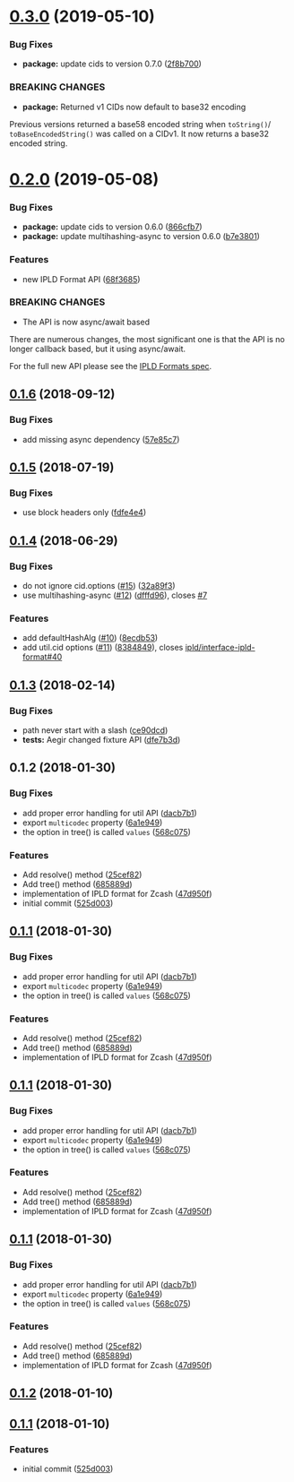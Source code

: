 <a name="0.3.0"></a>
# [0.3.0](https://github.com/ipld/js-ipld-zcash/compare/v0.2.0...v0.3.0) (2019-05-10)


### Bug Fixes

* **package:** update cids to version 0.7.0 ([2f8b700](https://github.com/ipld/js-ipld-zcash/commit/2f8b700))


### BREAKING CHANGES

* **package:** Returned v1 CIDs now default to base32 encoding

Previous versions returned a base58 encoded string when `toString()`/
`toBaseEncodedString()` was called on a CIDv1. It now returns a base32
encoded string.



<a name="0.2.0"></a>
# [0.2.0](https://github.com/ipld/js-ipld-zcash/compare/v0.1.6...v0.2.0) (2019-05-08)


### Bug Fixes

* **package:** update cids to version 0.6.0 ([866cfb7](https://github.com/ipld/js-ipld-zcash/commit/866cfb7))
* **package:** update multihashing-async to version 0.6.0 ([b7e3801](https://github.com/ipld/js-ipld-zcash/commit/b7e3801))


### Features

* new IPLD Format API ([68f3685](https://github.com/ipld/js-ipld-zcash/commit/68f3685))


### BREAKING CHANGES

* The API is now async/await based

There are numerous changes, the most significant one is that the API
is no longer callback based, but it using async/await.

For the full new API please see the [IPLD Formats spec].

[IPLD Formats spec]: https://github.com/ipld/interface-ipld-format



<a name="0.1.6"></a>
## [0.1.6](https://github.com/ipld/js-ipld-zcash/compare/v0.1.5...v0.1.6) (2018-09-12)


### Bug Fixes

* add missing async dependency ([57e85c7](https://github.com/ipld/js-ipld-zcash/commit/57e85c7))



<a name="0.1.5"></a>
## [0.1.5](https://github.com/ipld/js-ipld-zcash/compare/v0.1.4...v0.1.5) (2018-07-19)


### Bug Fixes

* use block headers only ([fdfe4e4](https://github.com/ipld/js-ipld-zcash/commit/fdfe4e4))



<a name="0.1.4"></a>
## [0.1.4](https://github.com/ipld/js-ipld-zcash/compare/v0.1.3...v0.1.4) (2018-06-29)


### Bug Fixes

* do not ignore cid.options ([#15](https://github.com/ipld/js-ipld-zcash/issues/15)) ([32a89f3](https://github.com/ipld/js-ipld-zcash/commit/32a89f3))
* use multihashing-async ([#12](https://github.com/ipld/js-ipld-zcash/issues/12)) ([dfffd96](https://github.com/ipld/js-ipld-zcash/commit/dfffd96)), closes [#7](https://github.com/ipld/js-ipld-zcash/issues/7)


### Features

* add defaultHashAlg ([#10](https://github.com/ipld/js-ipld-zcash/issues/10)) ([8ecdb53](https://github.com/ipld/js-ipld-zcash/commit/8ecdb53))
* add util.cid options ([#11](https://github.com/ipld/js-ipld-zcash/issues/11)) ([8384849](https://github.com/ipld/js-ipld-zcash/commit/8384849)), closes [ipld/interface-ipld-format#40](https://github.com/ipld/interface-ipld-format/issues/40)



<a name="0.1.3"></a>
## [0.1.3](https://github.com/ipld/js-ipld-zcash/compare/v0.1.2...v0.1.3) (2018-02-14)


### Bug Fixes

* path never start with a slash ([ce90dcd](https://github.com/ipld/js-ipld-zcash/commit/ce90dcd))
* **tests:** Aegir changed fixture API ([dfe7b3d](https://github.com/ipld/js-ipld-zcash/commit/dfe7b3d))



<a name="0.1.2"></a>
## 0.1.2 (2018-01-30)


### Bug Fixes

* add proper error handling for util API ([dacb7b1](https://github.com/ipld/js-ipld-zcash/commit/dacb7b1))
* export `multicodec` property ([6a1e949](https://github.com/ipld/js-ipld-zcash/commit/6a1e949))
* the option in tree() is called `values` ([568c075](https://github.com/ipld/js-ipld-zcash/commit/568c075))


### Features

* Add resolve() method ([25cef82](https://github.com/ipld/js-ipld-zcash/commit/25cef82))
* Add tree() method ([685889d](https://github.com/ipld/js-ipld-zcash/commit/685889d))
* implementation of IPLD format for Zcash ([47d950f](https://github.com/ipld/js-ipld-zcash/commit/47d950f))
* initial commit ([525d003](https://github.com/ipld/js-ipld-zcash/commit/525d003))



<a name="0.1.1"></a>
## [0.1.1](https://github.com/ipld/js-ipld-zcash/compare/v0.1.2...v0.1.1) (2018-01-30)


### Bug Fixes

* add proper error handling for util API ([dacb7b1](https://github.com/ipld/js-ipld-zcash/commit/dacb7b1))
* export `multicodec` property ([6a1e949](https://github.com/ipld/js-ipld-zcash/commit/6a1e949))
* the option in tree() is called `values` ([568c075](https://github.com/ipld/js-ipld-zcash/commit/568c075))


### Features

* Add resolve() method ([25cef82](https://github.com/ipld/js-ipld-zcash/commit/25cef82))
* Add tree() method ([685889d](https://github.com/ipld/js-ipld-zcash/commit/685889d))
* implementation of IPLD format for Zcash ([47d950f](https://github.com/ipld/js-ipld-zcash/commit/47d950f))



<a name="0.1.1"></a>
## [0.1.1](https://github.com/ipld/js-ipld-zcash/compare/v0.1.2...v0.1.1) (2018-01-30)


### Bug Fixes

* add proper error handling for util API ([dacb7b1](https://github.com/ipld/js-ipld-zcash/commit/dacb7b1))
* export `multicodec` property ([6a1e949](https://github.com/ipld/js-ipld-zcash/commit/6a1e949))
* the option in tree() is called `values` ([568c075](https://github.com/ipld/js-ipld-zcash/commit/568c075))


### Features

* Add resolve() method ([25cef82](https://github.com/ipld/js-ipld-zcash/commit/25cef82))
* Add tree() method ([685889d](https://github.com/ipld/js-ipld-zcash/commit/685889d))
* implementation of IPLD format for Zcash ([47d950f](https://github.com/ipld/js-ipld-zcash/commit/47d950f))



<a name="0.1.1"></a>
## [0.1.1](https://github.com/ipld/js-ipld-zcash/compare/v0.1.2...v0.1.1) (2018-01-30)


### Bug Fixes

* add proper error handling for util API ([dacb7b1](https://github.com/ipld/js-ipld-zcash/commit/dacb7b1))
* export `multicodec` property ([6a1e949](https://github.com/ipld/js-ipld-zcash/commit/6a1e949))
* the option in tree() is called `values` ([568c075](https://github.com/ipld/js-ipld-zcash/commit/568c075))


### Features

* Add resolve() method ([25cef82](https://github.com/ipld/js-ipld-zcash/commit/25cef82))
* Add tree() method ([685889d](https://github.com/ipld/js-ipld-zcash/commit/685889d))
* implementation of IPLD format for Zcash ([47d950f](https://github.com/ipld/js-ipld-zcash/commit/47d950f))



<a name="0.1.2"></a>
## [0.1.2](https://github.com/ipld/js-ipld-zcash/compare/v0.1.1...v0.1.2) (2018-01-10)



<a name="0.1.1"></a>
## [0.1.1](https://github.com/ipld/js-ipld-zcash/compare/525d003...v0.1.1) (2018-01-10)


### Features

* initial commit ([525d003](https://github.com/ipld/js-ipld-zcash/commit/525d003))



